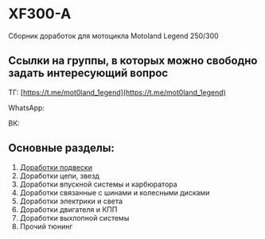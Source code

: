# XF300-A
Сборник доработок для мотоцикла Motoland Legend 250/300


## Ссылки на группы, в которых можно свободно задать интересующий вопрос

ТГ: [https://t.me/mot0land_1egend](https://t.me/mot0land_1egend)

WhatsApp: 

ВК: 


## Основные разделы:

1. [Доработки подвески](https://github.com/coprolitebbs/XF300-A/Suspension/README.md)
2. Доработки цепи, звезд
3. Доработки впускной системы и карбюратора
4. Доработки связанные с шинами и колесными дисками
5. Доработки электрики и света
6. Доработки двигателя и КПП
7. Доработки выхлопной системы
8. Прочий тюнинг
